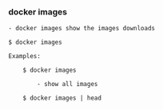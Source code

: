 
### docker images

    - docker images show the images downloads

    $ docker images

    Examples: 

        $ docker images

            - show all images

        $ docker images | head